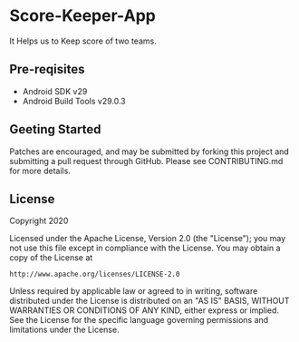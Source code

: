 # Score-Keeper-App
It Helps us to Keep score of two teams.
## Pre-reqisites
* Android SDK v29
* Android Build Tools v29.0.3
## Geeting Started
Patches are encouraged, and may be submitted by forking this project and submitting a pull request through GitHub. Please see CONTRIBUTING.md for more details.
## License
Copyright 2020

Licensed under the Apache License, Version 2.0 (the "License");
you may not use this file except in compliance with the License.
You may obtain a copy of the License at

    http://www.apache.org/licenses/LICENSE-2.0

Unless required by applicable law or agreed to in writing, software
distributed under the License is distributed on an "AS IS" BASIS,
WITHOUT WARRANTIES OR CONDITIONS OF ANY KIND, either express or implied.
See the License for the specific language governing permissions and
limitations under the License.
